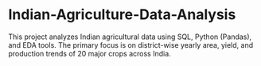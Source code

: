 # Indian-Agriculture-Data-Analysis
This project analyzes Indian agricultural data using SQL, Python (Pandas), and EDA tools. The primary focus is on district-wise yearly area, yield, and production trends of 20 major crops across India.
